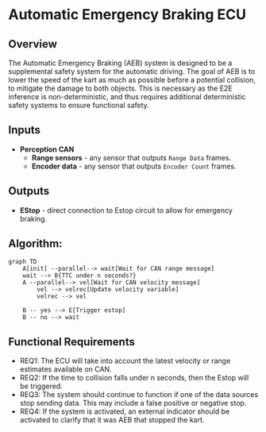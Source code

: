 # Automatic Emergency Braking ECU

## Overview
The Automatic Emergency Braking (AEB) system is designed to be a supplemental safety system
for the automatic driving. The goal of AEB is to lower the speed of the kart as much as possible
before a potential collision, to mitigate the damage to both objects. This is necessary as the E2E inference
is non-deterministic, and thus requires additional deterministic safety systems to ensure functional safety.    

## Inputs
- **Perception CAN**
  - **Range sensors** - any sensor that outputs `Range Data` frames.
  - **Encoder data** - any sensor that outputs `Encoder Count` frames.

## Outputs 
- **EStop** - direct connection to Estop circuit to allow for emergency braking.

## Algorithm:

```mermaid
graph TD
    A[init] --parallel--> wait[Wait for CAN range message]
    wait --> B{TTC under n seconds?}
    A --parallel--> vel[Wait for CAN velocity message]
        vel --> velrec[Update velocity variable]
        velrec --> vel

    B -- yes --> E[Trigger estop]
    B -- no --> wait
```

## Functional Requirements
- REQ1: The ECU will take into account the latest velocity or range estimates available on CAN.
- REQ2: If the time to collision falls under n seconds, then the Estop will be triggered.
- REQ3: The system should continue to function if one of the data sources stop sending data. This may include
a false positive or negative stop.
- REQ4: If the system is activated, an external indicator should be activated to clarify that it was AEB that stopped the 
kart.